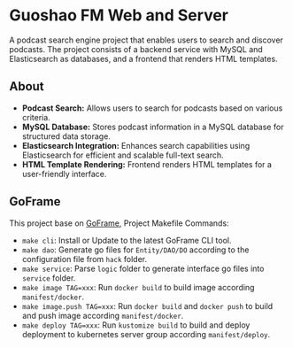# Guoshao FM Web and Server

A podcast search engine project that enables users to search and discover podcasts. The project consists of a backend service with MySQL and Elasticsearch as databases, and a frontend that renders HTML templates.

## About

- **Podcast Search:** Allows users to search for podcasts based on various criteria.
- **MySQL Database:** Stores podcast information in a MySQL database for structured data storage.
- **Elasticsearch Integration:** Enhances search capabilities using Elasticsearch for efficient and scalable full-text search.
- **HTML Template Rendering:** Frontend renders HTML templates for a user-friendly interface.

## GoFrame 

This project base on [GoFrame](https://github.com/gogf/gf), Project Makefile Commands: 
- `make cli`: Install or Update to the latest GoFrame CLI tool.
- `make dao`: Generate go files for `Entity/DAO/DO` according to the configuration file from `hack` folder.
- `make service`: Parse `logic` folder to generate interface go files into `service` folder.
- `make image TAG=xxx`: Run `docker build` to build image according `manifest/docker`.
- `make image.push TAG=xxx`: Run `docker build` and `docker push` to build and push image according `manifest/docker`.
- `make deploy TAG=xxx`: Run `kustomize build` to build and deploy deployment to kubernetes server group according `manifest/deploy`.
